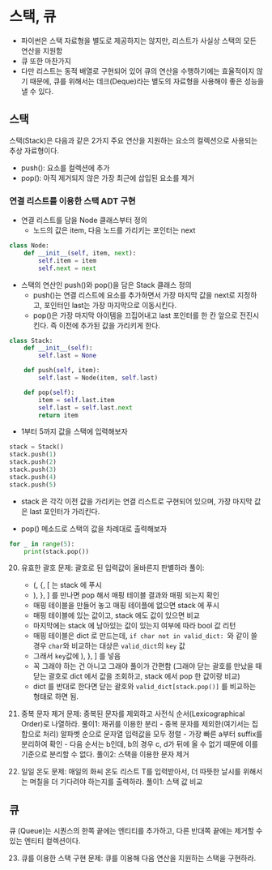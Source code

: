 # 스택, 큐

- 파이썬은 스택 자료형을 별도로 제공하지는 않지만, 리스트가 사실상 스택의 모든 연산을 지원함
- 큐 또한 마찬가지
- 다만 리스트는 동적 배열로 구현되어 있어 큐의 연산을 수행하기에는 효율적이지 않기 때문에, 큐를 위해서는 데크(Deque)라는 별도의 자료형을 사용해야 좋은 성능을 낼 수 있다.

## 스택

스택(Stack)은 다음과 같은 2가지 주요 연산을 지원하는 요소의 컬렉션으로 사용되는 추상 자료형이다.

- push(): 요소를 컬렉션에 추가
- pop(): 아직 제거되지 않은 가장 최근에 삽입된 요소를 제거

### 연결 리스트를 이용한 스택 ADT 구현

- 연결 리스트를 담을 Node 클래스부터 정의
  - 노드의 값은 item, 다음 노드를 가리키는 포인터는 next

```py
class Node:
    def __init__(self, item, next):
        self.item = item
        self.next = next
```

- 스택의 연산인 push()와 pop()을 담은 Stack 클래스 정의
  - push()는 연결 리스트에 요소를 추가하면서 가장 마지막 값을 next로 지정하고, 포인터인 last는 가장 마지막으로 이동시킨다.
  - pop()은 가장 마지막 아이템을 끄집어내고 last 포인터를 한 칸 앞으로 전진시킨다. 즉 이전에 추가된 값을 가리키게 한다.

```py
class Stack:
    def __init__(self):
        self.last = None

    def push(self, item):
        self.last = Node(item, self.last)

    def pop(self):
        item = self.last.item
        self.last = self.last.next
        return item
```

- 1부터 5까지 값을 스택에 입력해보자

```py
stack = Stack()
stack.push(1)
stack.push(2)
stack.push(3)
stack.push(4)
stack.push(5)
```

- stack 은 각각 이전 값을 가리키는 연결 리스트로 구현되어 있으며, 가장 마지막 값은 last 포인터가 가리킨다.

- pop() 메소드로 스택의 값을 차례대로 출력해보자

```py
for _ in range(5):
    print(stack.pop())
```

20. 유효한 괄호
    문제: 괄호로 된 입력값이 올바른지 판별하라
    풀이:

    - (, {, [ 는 stack 에 푸시
    - ), }, ] 를 만나면 pop 해서 매핑 테이블 결과와 매핑 되는지 확인
    - 매핑 테이블을 만들어 놓고 매핑 테이플에 없으면 stack 에 푸시
    - 매핑 테이블에 있는 값이고, stack 에도 값이 있으면 비교
    - 마지막에는 stack 에 남아있는 값이 있는지 여부에 따라 bool 값 리턴
    - 매핑 테이블은 dict 로 만드는데, `if char not in valid_dict: `와 같이 쓸 경우 `char`와 비교하는 대상은 `valid_dict`의 `key` 값
    - 그래서 `key`값에 ), }, ] 를 넣음
    - 꼭 그래야 하는 건 아니고 그래야 풀이가 간편함 (그래야 닫는 괄호를 만났을 때 닫는 괄호로 dict 에서 값을 조회하고, stack 에서 pop 한 값이랑 비교)
    - dict 를 반대로 한다면 닫는 괄호와 `valid_dict[stack.pop()]` 를 비교하는 형태로 하면 됨.

21. 중복 문자 제거
    문제: 중복된 문자를 제외하고 사전식 순서(Lexicographical Order)로 나열하라.
    풀이1: 재귀를 이용한 분리 - 중복 문자를 제외한(여기서는 집합으로 처리) 알파벳 순으로 문자열 입력값을 모두 정렬 - 가장 빠른 a부터 suffix를 분리하여 확인 - 다음 순서는 b인데, b의 경우 c, d가 뒤에 올 수 없기 때문에 이를 기준으로 분리할 수 없다.
    풀이2: 스택을 이용한 문자 제거

22. 일일 온도
    문제: 매일의 화씨 온도 리스트 T를 입력받아서, 더 따뜻한 날시를 위해서는 며칠을 더 기다려야 하는지를 출력하라.
    풀이1: 스택 값 비교

## 큐

큐 (Queue)는 시퀀스의 한쪽 끝에는 엔티티를 추가하고, 다른 반대쪽 끝에는 제거할 수 있는 엔티티 컬렉션이다.

23. 큐를 이용한 스택 구현
    문제: 큐를 이용해 다음 연산을 지원하는 스택을 구현하라.
